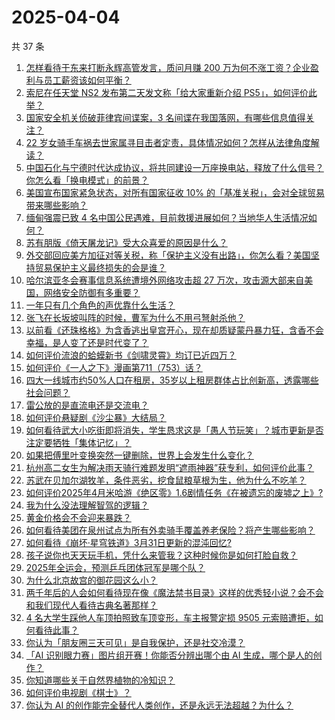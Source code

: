 # 2025-04-04

共 37 条

<!-- BEGIN -->
<!-- 最后更新时间 Fri Apr 04 2025 01:33:17 GMT+0800 (China Standard Time) -->

1. [怎样看待于东来打断永辉高管发言，质问月赚 200 万为何不涨工资？企业盈利与员工薪资该如何平衡？](https://www.zhihu.com/search?q=https%3A%2F%2Fapi.zhihu.com%2Fquestions%2F1891102694053212930)
1. [索尼在任天堂 NS2 发布第二天发文称「给大家重新介绍 PS5」，如何评价此举？](https://www.zhihu.com/search?q=https%3A%2F%2Fapi.zhihu.com%2Fquestions%2F1891153680570474948)
1. [国家安全机关侦破菲律宾间谍案，3 名间谍在我国落网，有哪些信息值得关注？](https://www.zhihu.com/search?q=https%3A%2F%2Fapi.zhihu.com%2Fquestions%2F1891085194280281115)
1. [22 岁女骑手车祸去世家属寻目击者定责，具体情况如何？怎样从法律角度解读？](https://www.zhihu.com/search?q=https%3A%2F%2Fapi.zhihu.com%2Fquestions%2F1891056597314269472)
1. [中国石化与宁德时代达成协议，将共同建设一万座换电站，释放了什么信号？你怎么看「换电模式」的前景？](https://www.zhihu.com/search?q=https%3A%2F%2Fapi.zhihu.com%2Fquestions%2F1890777673967579540)
1. [美国宣布国家紧急状态，对所有国家征收 10% 的「基准关税」，会对全球贸易带来哪些影响？](https://www.zhihu.com/search?q=https%3A%2F%2Fapi.zhihu.com%2Fquestions%2F1890995536515019291)
1. [缅甸强震已致 4 名中国公民遇难，目前救援进展如何？当地华人生活情况如何？](https://www.zhihu.com/search?q=https%3A%2F%2Fapi.zhihu.com%2Fquestions%2F1890009180531816320)
1. [苏有朋版《倚天屠龙记》受大众喜爱的原因是什么？](https://www.zhihu.com/search?q=https%3A%2F%2Fapi.zhihu.com%2Fquestions%2F617050214)
1. [外交部回应美方加征对等关税，称「保护主义没有出路」，你怎么看？美国坚持贸易保护主义最终损失的会是谁？](https://www.zhihu.com/search?q=https%3A%2F%2Fapi.zhihu.com%2Fquestions%2F1891157257821053733)
1. [哈尔滨亚冬会赛事信息系统遭境外网络攻击超 27 万次，攻击源大部来自美国，网络安全防御有多重要？](https://www.zhihu.com/search?q=https%3A%2F%2Fapi.zhihu.com%2Fquestions%2F1891060333218592497)
1. [一年只有几个角色的声优靠什么生活？](https://www.zhihu.com/search?q=https%3A%2F%2Fapi.zhihu.com%2Fquestions%2F1889187621453932045)
1. [张飞在长坂坡叫阵的时候，曹军为什么不用弓弩射杀他？](https://www.zhihu.com/search?q=https%3A%2F%2Fapi.zhihu.com%2Fquestions%2F1890892421891610343)
1. [以前看《还珠格格》为含香逃出皇宫开心，现在却质疑蒙丹暴力狂，含香不会幸福，是人变了还是时代变了？](https://www.zhihu.com/search?q=https%3A%2F%2Fapi.zhihu.com%2Fquestions%2F1889948335261086387)
1. [如何评价流浪的蛤蟆新书《剑啸灵霄》均订已近四万？](https://www.zhihu.com/search?q=https%3A%2F%2Fapi.zhihu.com%2Fquestions%2F1890889630188032557)
1. [如何评价《一人之下》漫画第711（753）话？](https://www.zhihu.com/search?q=https%3A%2F%2Fapi.zhihu.com%2Fquestions%2F1891268947648677626)
1. [四大一线城市约50%人口在租房，35岁以上租房群体占比创新高，透露哪些社会问题？](https://www.zhihu.com/search?q=https%3A%2F%2Fapi.zhihu.com%2Fquestions%2F1890718507672528892)
1. [雷公放的是直流电还是交流电？](https://www.zhihu.com/search?q=https%3A%2F%2Fapi.zhihu.com%2Fquestions%2F1888321671884158944)
1. [如何评价悬疑剧《沙尘暴》大结局？](https://www.zhihu.com/search?q=https%3A%2F%2Fapi.zhihu.com%2Fquestions%2F1891103779824325411)
1. [如何看待武大小吃街即将消失，学生恳求这是「愚人节玩笑」？城市更新是否注定要牺牲「集体记忆」？](https://www.zhihu.com/search?q=https%3A%2F%2Fapi.zhihu.com%2Fquestions%2F1890382894486225413)
1. [如果把傅里叶变换突然一键删除，世界上会发生什么变化？](https://www.zhihu.com/search?q=https%3A%2F%2Fapi.zhihu.com%2Fquestions%2F13671804165)
1. [杭州高二女生为解决雨天骑行难题发明“遮雨神器”获专利，如何评价此事？](https://www.zhihu.com/search?q=https%3A%2F%2Fapi.zhihu.com%2Fquestions%2F1890802717821207421)
1. [苏武在贝加尔湖牧羊，条件恶劣，挖食鼠粮草根为生，他为什么不吃羊？](https://www.zhihu.com/search?q=https%3A%2F%2Fapi.zhihu.com%2Fquestions%2F25483987)
1. [如何评价2025年4月米哈游《绝区零》1.6剧情任务《在被遗忘的废墟之上》?](https://www.zhihu.com/search?q=https%3A%2F%2Fapi.zhihu.com%2Fquestions%2F1890859323137192495)
1. [我为什么没法理解智驾的逻辑？](https://www.zhihu.com/search?q=https%3A%2F%2Fapi.zhihu.com%2Fquestions%2F1890708698667651381)
1. [黄金价格会不会迎来暴跌？](https://www.zhihu.com/search?q=https%3A%2F%2Fapi.zhihu.com%2Fquestions%2F1888685528414660511)
1. [如何看待美团在泉州试点为所有外卖骑手覆盖养老保险？将产生哪些影响？](https://www.zhihu.com/search?q=https%3A%2F%2Fapi.zhihu.com%2Fquestions%2F1891103854474528305)
1. [如何看待《崩坏·星穹铁道》3月31日更新的混沌回忆?](https://www.zhihu.com/search?q=https%3A%2F%2Fapi.zhihu.com%2Fquestions%2F1890047181823644113)
1. [孩子说你也天天玩手机，凭什么来管我？这种时候你是如何打脸自救？](https://www.zhihu.com/search?q=https%3A%2F%2Fapi.zhihu.com%2Fquestions%2F1890502015483884614)
1. [2025年全运会，预测乒乓团体冠军是哪个队？](https://www.zhihu.com/search?q=https%3A%2F%2Fapi.zhihu.com%2Fquestions%2F14257697166)
1. [为什么北京故宫的御花园这么小？](https://www.zhihu.com/search?q=https%3A%2F%2Fapi.zhihu.com%2Fquestions%2F22099952)
1. [两千年后的人会如何看待现在像《魔法禁书目录》这样的优秀轻小说？会不会和我们现代人看待古典名著那样？](https://www.zhihu.com/search?q=https%3A%2F%2Fapi.zhihu.com%2Fquestions%2F4474241149)
1. [4 名大学生踩他人车顶拍照致车顶变形，车主报警定损 9505 元索赔遭拒，如何看待此事？](https://www.zhihu.com/search?q=https%3A%2F%2Fapi.zhihu.com%2Fquestions%2F1890107020075557412)
1. [你认为「朋友圈三天可见」是自我保护，还是社交冷漠？](https://www.zhihu.com/search?q=https%3A%2F%2Fapi.zhihu.com%2Fquestions%2F15655689469)
1. [「AI 识别眼力赛」图片组开赛！你能否分辨出哪个由 AI 生成，哪个是人的创作？](https://www.zhihu.com/search?q=https%3A%2F%2Fapi.zhihu.com%2Fquestions%2F1890062996060987466)
1. [你知道哪些关于自然界植物的冷知识？](https://www.zhihu.com/search?q=https%3A%2F%2Fapi.zhihu.com%2Fquestions%2F63305720)
1. [如何评价电视剧《棋士》？](https://www.zhihu.com/search?q=https%3A%2F%2Fapi.zhihu.com%2Fquestions%2F1888505705922793871)
1. [你认为 AI 的创作能完全替代人类创作，还是永远无法超越？为什么？](https://www.zhihu.com/search?q=https%3A%2F%2Fapi.zhihu.com%2Fquestions%2F15711648770)

<!-- END -->
